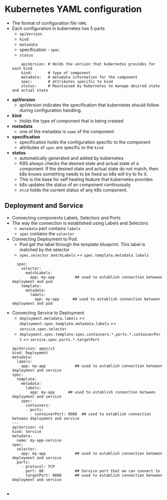 # Kubernetes YAML configuration

-   The format of configuration file ```YAML```
-   Each configuration in kubernetes has 5 parts
    -   ```apiVersion```
    -   ```kind```
    -   ```metadata```
    -   specification - ```spec```
    -   ```status```
    ```
        apiVersion: # Holds the version that kubernetes provides for each kind
        kind:       # type of component
        metadata:   # metadata information for the component
        spec:       # attributes specific to kind
        status:     # Maintained by Kubernetes to manage desired state and actual state
    ```
-   **apiVersion**
    -   apiVersion indicates the specification that kubernetes should follow during configuration handling.
-   **kind**
    -   Holds the type of component that is being created
-   **metadata**
    -   one of the metadata is ```name``` of the component
-   **specification**
    -   specification holds the configuration specific to the component
    -   attributes of ```spec``` are specific to the ```kind```
-   **status**
    -   automatically generated and added by kubernetes
    -   K8S always checks the desired state and actual state of a component. If the desired state and actual state do not match, then k8s knows something needs to be fixed so k8s will try to fix it.
    -   This is the base for self healing feature that kubernetes provides
    -   k8s updates the status of an component continuously
    -   ```etcd``` holds the current status of any k8s component.

## Deployment and Service
-   Connecting components Labels, Selectors and Ports
-   The way the connection is established using Labels and Selectors
    -   ```metadata``` part contains ```labels```
    -   ```spec``` contains the ```selector``` 
-   Connecting Deployment to Pod. 
    -   Pod get the label through the template blueprint. This label is matched by the selector
    -   ```spec.selector.matchLabels``` == ```spec.template.metadata.labels```
    ```
      spec:
        selector:
          matchLabels:
            app: my-app         ## used to establish connection between deployment and pod
        template:
          metadata:
            labels:
              app: my-app      ## used to establish connection between deployment and pod
    ```
-   Connecting Service to Deployment
    -   ```deployment.metadata.labels``` == ```deployment.spec.template.metadata.labels``` == ```service.spec.selector```
    -   ```deployment.spec.template.spec.containers.*.ports.*.containerPort``` == ```service.spec.ports.*.targetPort```
    ```
    apiVersion: apps/v1
    kind: Deployment
    metadata:
      labels:
        app: my-app             ## used to establish connection between deployment and service
    spec:
      template:
        metadata:
          labels:
            app: my-app      ## used to establish connection between deployment and service
        spec:
          containers:
          - ports:
            - containerPort: 8080  ## used to establish connection between deployment and service
    ---
    apiVersion: v1
    kind: Service
    metadata:
      name: my-app-service
    spec:
      selector:
        app: my-app             ## used to establish connection between deployment and service
      ports:
        - protocol: TCP
          port: 80              ## Service port that we can connect to
          targetPort: 8080      ## used to establish connection between deployment and service
    ```

## 
-   